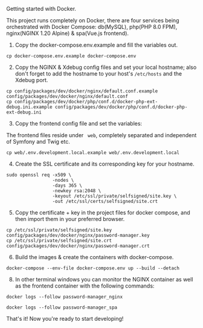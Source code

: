Getting started with Docker.

This project runs completely on Docker, there are four services being orchestrated with Docker Compose: db(MySQL), php(PHP 8.0 FPM), nginx(NGINX 1.20 Alpine) & spa(Vue.js frontend).

1. Copy the docker-compose.env.example and fill the variables out.

```shell
cp docker-compose.env.example docker-compose.env
```

2. Copy the NGINX & Xdebug config files and set your local hostname; also don't forget to add the hostname to your host's ```/etc/hosts``` and the Xdebug port.

```shell
cp config/packages/dev/docker/nginx/default.conf.example config/packages/dev/docker/nginx/default.conf
cp config/packages/dev/docker/php/conf.d/docker-php-ext-debug.ini.example config/packages/dev/docker/php/conf.d/docker-php-ext-debug.ini
```

3. Copy the frontend config file and set the variables:

The frontend files reside under ``` web```, completely separated and independent of Symfony and Twig etc.

```shell
cp web/.env.development.local.example web/.env.development.local
```

4. Create the SSL certificate and its corresponding key for your hostname.

```shell
sudo openssl req -x509 \
                 -nodes \
                 -days 365 \
                 -newkey rsa:2048 \
                 -keyout /etc/ssl/private/selfsigned/site.key \
                 -out /etc/ssl/certs/selfsigned/site.crt
```

5. Copy the certificate + key in the project files for docker compose, 
and then import them in your preferred browser.

```shell
cp /etc/ssl/private/selfsigned/site.key config/packages/dev/docker/nginx/password-manager.key
cp /etc/ssl/private/selfsigned/site.crt config/packages/dev/docker/nginx/password-manager.crt
```

6. Build the images & create the containers with docker-compose.

```shell
docker-compose --env-file docker-compose.env up --build --detach
```

8. In other terminal windows you can monitor the NGINX container as well as the frontend container with the following commands:

```shell
docker logs --follow password-manager_nginx
```

```shell
docker logs --follow password-manager_spa
```

That's it! Now you're ready to start developing!
